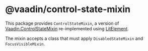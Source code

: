 # @vaadin/control-state-mixin

This package provides `ControlStateMixin`, a version of [Vaadin.ControlStateMixin](https://github.com/vaadin/vaadin-control-state-mixin) re-implemented using [LitElement](https://github.com/Polymer/lit-element).

The mixin accepts a class that must apply `DisabledStateMixin` and `FocusVisibleMixin`.
